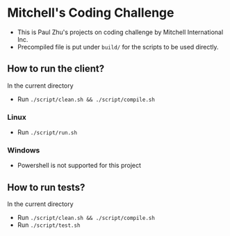 # Mitchell's Coding Challenge
* This is Paul Zhu's projects on coding challenge by Mitchell International Inc.
* Precompiled file is put under `build/` for the scripts to be used directly.

## How to run the client?
In the current directory
* Run `./script/clean.sh && ./script/compile.sh`

### Linux
* Run `./script/run.sh`

### Windows
* Powershell is not supported for this project

## How to run tests?
In the current directory
* Run `./script/clean.sh && ./script/compile.sh`
* Run `./script/test.sh`